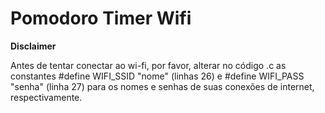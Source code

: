 # Pomodoro Timer Wifi
**Disclaimer**

Antes de tentar conectar ao wi-fi, por favor, alterar no código .c as constantes #define WIFI_SSID "nome" (linhas 26) e #define WIFI_PASS "senha" (linha 27) para os nomes e senhas de suas conexões de internet, respectivamente.
